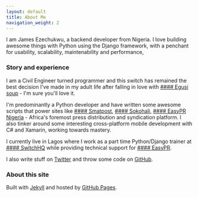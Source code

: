 ```yaml
---
layout: default
title: About Me
navigation_weight: 2
---
```


I am James Ezechukwu, a backend developer from Nigeria. I love building awesome things with Python using the Django framework, with a penchant for usability, scalability, maintenability  and performance,

### Story and experience
I am a Civil Engineer turned programmer and this switch has remained the best decision I've made in my adult life after falling in love with [#### Egusi soup](https://www.google.com.ng/search?q=egusi+soup&oq=egusi&aqs=chrome.0.69i59j69i57j0l4.2169j0j7&sourceid=chrome&ie=UTF-8) - I'm sure you'll love it.

I'm predominantly a Python developer and have written some awesome scripts that power sites like [#### Smatpost,](http://smatpost.com/) [#### Sokohali,](http://www.sokohali.com/) [#### EasyPR Nigeria](http://www.easypr.ng/) - Africa's foremost press distribution and syndication platform. 
I also tinker around some interesting cross-platform mobile development with C# and Xamarin, working towards mastery.

I currently live in Lagos where I work as a part time Python/Django trainer at [#### SwitchHQ](http://switch.ng) while providing technical support for [#### EasyPR](http://www.easypr.ng/).

I also write stuff on [Twitter](https://twitter.com/ezechukwuji) and throw some code on [GitHub](https://github.com/EzechukwuJI).

### About this site

Built with [Jekyll](https://jekyllrb.com/) and hosted by [GitHub Pages](https://pages.github.com/).

